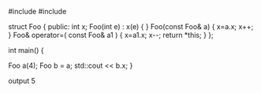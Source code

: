 #include <iostream>
#include <string>

struct Foo
{
    public:
    int x;
    Foo(int e) : x(e)
    {
    }
    Foo(const Foo& a)
    {
        x=a.x;
        x++;
    }
    Foo& operator=( const Foo& a1 )
    {
        x=a1.x;
        x--;
        return *this;
    }
};

int main()
{
 
   Foo a(4);
   Foo b = a;
   std::cout << b.x;
}
  
  output 5
